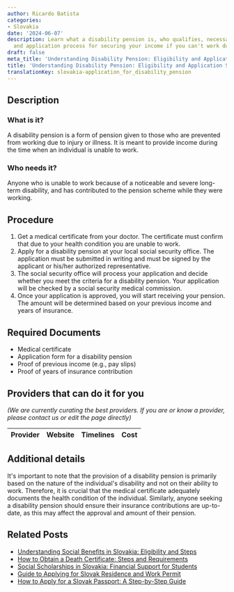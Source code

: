 ```yaml
---
author: Ricardo Batista
categories:
- Slovakia
date: '2024-06-07'
description: Learn what a disability pension is, who qualifies, necessary documents,
  and application process for securing your income if you can't work due to disability.
draft: false
meta_title: 'Understanding Disability Pension: Eligibility and Application Steps'
title: 'Understanding Disability Pension: Eligibility and Application Steps'
translationKey: slovakia-application_for_disability_pension
---
```


## Description
### What is it?
A disability pension is a form of pension given to those who are prevented from working due to injury or illness. It is meant to provide income during the time when an individual is unable to work.

### Who needs it?
Anyone who is unable to work because of a noticeable and severe long-term disability, and has contributed to the pension scheme while they were working.

## Procedure
1. Get a medical certificate from your doctor. The certificate must confirm that due to your health condition you are unable to work.
2. Apply for a disability pension at your local social security office. The application must be submitted in writing and must be signed by the applicant or his/her authorized representative.
3. The social security office will process your application and decide whether you meet the criteria for a disability pension. Your application will be checked by a social security medical commission.
4. Once your application is approved, you will start receiving your pension. The amount will be determined based on your previous income and years of insurance.

## Required Documents
- Medical certificate
- Application form for a disability pension
- Proof of previous income (e.g., pay slips)
- Proof of years of insurance contribution

## Providers that can do it for you

_(We are currently curating the best providers. If you are or know a provider, please contact us or edit the page directly)_

| Provider        |     Website     |     Timelines    |       Cost      |
| :-------------: | :-------------: |  :-------------: | :-------------: |

## Additional details
It's important to note that the provision of a disability pension is primarily based on the nature of the individual's disability and not on their ability to work. Therefore, it is crucial that the medical certificate adequately documents the health condition of the individual. Similarly, anyone seeking a disability pension should ensure their insurance contributions are up-to-date, as this may affect the approval and amount of their pension.


## Related Posts

- [Understanding Social Benefits in Slovakia: Eligibility and Steps](https://tramitit.com/guides/slovakia/application_for_social_benefits/)
- [How to Obtain a Death Certificate: Steps and Requirements](https://tramitit.com/guides/slovakia/issuance_of_death_certificate/)
- [Social Scholarships in Slovakia: Financial Support for Students](https://tramitit.com/guides/slovakia/application_for_social_scholarship/)
- [Guide to Applying for Slovak Residence and Work Permit](https://tramitit.com/guides/slovakia/application_for_residence_with_work_permit/)
- [How to Apply for a Slovak Passport: A Step-by-Step Guide](https://tramitit.com/guides/slovakia/issuance_of_passport/)
